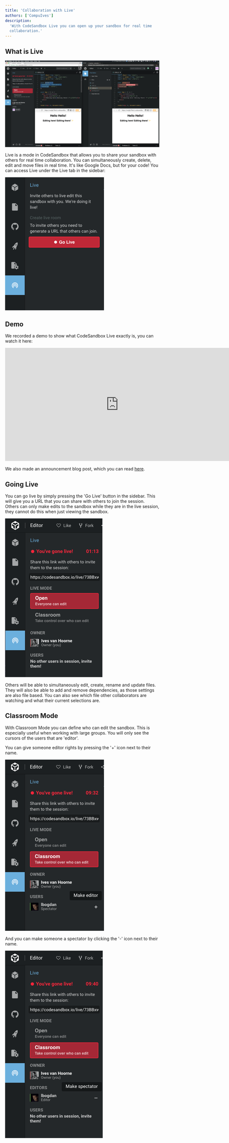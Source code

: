```yaml
---
title: 'Collaboration with Live'
authors: ['CompuIves']
description:
  'With CodeSandbox Live you can open up your sandbox for real time
  collaboration.'
---
```


## What is Live

![Live Sidebar](./images/live-screenshot.png)

Live is a mode in CodeSandbox that allows you to share your sandbox with others
for real time collaboration. You can simultaneously create, delete, edit and
move files in real time. It's like Google Docs, but for your code! You can
access Live under the Live tab in the sidebar:

![Live Sidebar](./images/live-sidebar.png)

## Demo

We recorded a demo to show what CodeSandbox Live exactly is, you can watch it
here:

<iframe width="740" height="370" src="https://www.youtube.com/embed/DnnJ0sLn28s" frameborder="0" allow="autoplay; encrypted-media" allowfullscreen></iframe><br />

We also made an announcement blog post, which you can read
[here](https://medium.com/@compuives/introducing-codesandbox-live-real-time-code-collaboration-in-the-browser-6d508cfc70c9).

## Going Live

You can go live by simply pressing the 'Go Live' button in the sidebar. This
will give you a URL that you can share with others to join the session. Others
can only make edits to the sandbox while they are in the live session, they
cannot do this when just viewing the sandbox.

![Going Live](./images/live-live.png)

Others will be able to simultaneously edit, create, rename and update files.
They will also be able to add and remove dependencies, as those settings are
also file based. You can also see which file other collaborators are watching
and what their current selections are.

## Classroom Mode

With Classroom Mode you can define who can edit the sandbox. This is especially
useful when working with large groups. You will only see the cursors of the
users that are 'editor'.

You can give someone editor rights by pressing the '+' icon next to their name.

![Going Live](./images/live-make-editor.png)

And you can make someone a spectator by clicking the '-' icon next to their
name.

![Going Live](./images/live-make-spectator.png)
